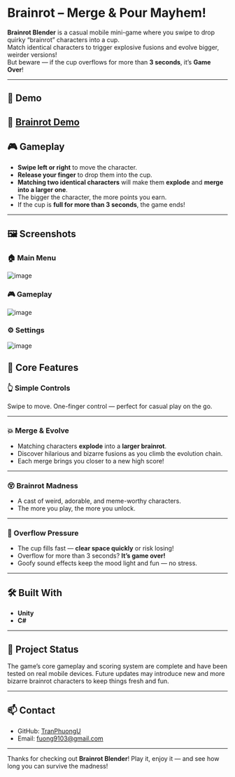 # Brainrot – Merge & Pour Mayhem!

**Brainrot Blender** is a casual mobile mini-game where you swipe to drop quirky “brainrot” characters into a cup.  
Match identical characters to trigger explosive fusions and evolve bigger, weirder versions!  
But beware — if the cup overflows for more than **3 seconds**, it’s **Game Over**!

---

## 📱 Demo

🔗 [Brainrot Demo](https://www.youtube.com/watch?v=2A1IPBrnDXk)
---

## 🎮 Gameplay

- **Swipe left or right** to move the character.  
- **Release your finger** to drop them into the cup.   
- **Matching two identical characters** will make them **explode** and **merge into a larger one**.  
- The bigger the character, the more points you earn.  
- If the cup is **full for more than 3 seconds**, the game ends!

---

## 🖼️ Screenshots

### 🏠 Main Menu
![image](https://github.com/user-attachments/assets/72984171-ab23-4840-b9ca-125af4fff535)

### 🎮 Gameplay
![image](https://github.com/user-attachments/assets/3b279658-c284-42d3-ae69-03be29f1d303)

### ⚙️ Settings
![image](https://github.com/user-attachments/assets/5cc944d2-2ba1-4e93-aac7-89abdd95a3eb)

## 🧩 Core Features

### 👆 Simple Controls  
Swipe to move. One-finger control — perfect for casual play on the go.

---

### 💥 Merge & Evolve  
- Matching characters **explode** into a **larger brainrot**.  
- Discover hilarious and bizarre fusions as you climb the evolution chain.  
- Each merge brings you closer to a new high score!

---

### 😵 Brainrot Madness  
- A cast of weird, adorable, and meme-worthy characters.  
- The more you play, the more you unlock.

---

### 🧨 Overflow Pressure  
- The cup fills fast — **clear space quickly** or risk losing!  
- Overflow for more than 3 seconds? **It’s game over!**  
- Goofy sound effects keep the mood light and fun — no stress.

---

## 🛠 Built With

- **Unity**  
- **C#**  

---

## 📌 Project Status

The game’s core gameplay and scoring system are complete and have been tested on real mobile devices.
Future updates may introduce new and more bizarre brainrot characters to keep things fresh and fun.

---

## 📫 Contact

- GitHub: [TranPhuongU](https://github.com/TranPhuongU)  
- Email: fuong9103@gmail.com

---

Thanks for checking out **Brainrot Blender**! Play it, enjoy it — and see how long you can survive the madness!
